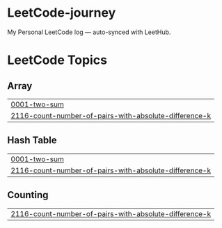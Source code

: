 # LeetCode-journey
My Personal LeetCode log — auto-synced with LeetHub.

<!---LeetCode Topics Start-->
# LeetCode Topics
## Array
|  |
| ------- |
| [0001-two-sum](https://github.com/Mar9803/LeetCode-journey/tree/master/0001-two-sum) |
| [2116-count-number-of-pairs-with-absolute-difference-k](https://github.com/Mar9803/LeetCode-journey/tree/master/2116-count-number-of-pairs-with-absolute-difference-k) |
## Hash Table
|  |
| ------- |
| [0001-two-sum](https://github.com/Mar9803/LeetCode-journey/tree/master/0001-two-sum) |
| [2116-count-number-of-pairs-with-absolute-difference-k](https://github.com/Mar9803/LeetCode-journey/tree/master/2116-count-number-of-pairs-with-absolute-difference-k) |
## Counting
|  |
| ------- |
| [2116-count-number-of-pairs-with-absolute-difference-k](https://github.com/Mar9803/LeetCode-journey/tree/master/2116-count-number-of-pairs-with-absolute-difference-k) |
<!---LeetCode Topics End-->